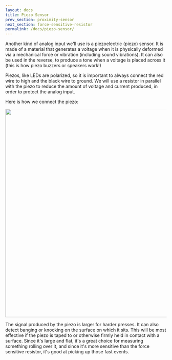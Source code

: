 ```yaml
---
layout: docs
title: Piezo Sensor
prev_section: proximity-sensor
next_section: force-sensitive-resistor
permalink: /docs/piezo-sensor/
---
```



Another kind of analog input we'll use is a piezoelectric (piezo) sensor. It is made of a material that generates a voltage when it is physically deformed via a mechanical force or vibration (including sound vibrations). It can also be used in the reverse, to produce a tone when a voltage is placed across it (this is how piezo buzzers or speakers work!) 

Piezos, like LEDs are polarized, so it is important to always connect the red wire to high and the black wire to ground. We will use a resistor in parallel with the piezo to reduce the amount of voltage and current produced, in order to protect the analog input. 

Here is how we connect the piezo:

<img src="{{ site.baseurl }}/img/piezo-connection.jpg" style="width: 650px"/>

The signal produced by the piezo is larger for harder presses. It can also detect banging or knocking on the surface on which it sits. This will be most effective if the piezo is taped to or otherwise firmly held in contact with a surface. Since it's large and flat, it's a great choice for measuring something rolling over it, and since it's more sensitive than the force sensitive resistor, it's good at picking up those fast events.